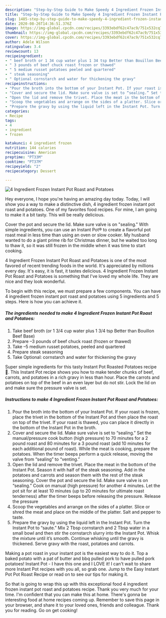 ```yaml
---
description: "Step-by-Step Guide to Make Speedy 4 Ingredient Frozen Instant Pot Roast and Potatoes"
title: "Step-by-Step Guide to Make Speedy 4 Ingredient Frozen Instant Pot Roast and Potatoes"
slug: 1485-step-by-step-guide-to-make-speedy-4-ingredient-frozen-instant-pot-roast-and-potatoes
date: 2020-08-26T14:36:51.376Z
image: https://img-global.cpcdn.com/recipes/3393ebdf62c47ac9/751x532cq70/4-ingredient-frozen-instant-pot-roast-and-potatoes-recipe-main-photo.jpg
thumbnail: https://img-global.cpcdn.com/recipes/3393ebdf62c47ac9/751x532cq70/4-ingredient-frozen-instant-pot-roast-and-potatoes-recipe-main-photo.jpg
cover: https://img-global.cpcdn.com/recipes/3393ebdf62c47ac9/751x532cq70/4-ingredient-frozen-instant-pot-roast-and-potatoes-recipe-main-photo.jpg
author: Adele Wilson
ratingvalue: 3.4
reviewcount: 13
recipeingredient:
- " beef broth or 1 34 cup water plus 1 34 tsp Better than Bouillon Beef Base"
- " 3 pounds of beef chuck roast frozen or thawed"
- " 5 medium russet potatoes peeled and quartered"
- " steak seasoning"
- " Optional cornstarch and water for thickening the gravy"
recipeinstructions:
- "Pour the broth into the bottom of your Instant Pot. If your roast is frozen, place the trivet in the bottom of the Instant Pot and then place the roast on top of the trivet. If your roast is thawed, you can place it directly in the bottom of the Instant Pot in the broth."
- "Cover and secure the lid. Make sure valve is set to “sealing.” Set the manual/pressure cook button (high pressure) to 70 minutes for a 2 pound roast and 80 minutes for a 3 pound roast (add 10 minutes for each additional pound of roast). While the meat is cooking, prepare the potatoes. When the timer beeps perform a quick release, moving the valve from “sealing” to “venting.”"
- "Open the lid and remove the trivet. Place the meat in the bottom of the Instant Pot. Season it with half of the steak seasoning. Add in the potatoes and carrots and season them with the rest of the steak seasoning. Cover the pot and secure the lid. Make sure valve is on “sealing.” Cook on manual (high pressure) for another 4 minutes. Let the pot sit for at least 10 minutes (up to 20 minutes for ultimate roast tenderness) after the timer beeps before releasing the pressure. Release the pressure"
- "Scoop the vegetables and arrange on the sides of a platter. Slice or shred the meat and place on the middle of the platter. Salt and pepper to taste."
- "Prepare the gravy by using the liquid left in the Instant Pot. Turn the Instant Pot to “saute.” Mix 2 Tbsp cornstarch and 2 Tbsp water in a small bowl and then stir the cornstarch slurry into the Instant Pot. Whisk the mixture until it’s smooth. Continue whisking until the gravy is thickened. Serve gravy with the roast, potatoes and carrots."
categories:
- Recipe
tags:
- 4
- ingredient
- frozen

katakunci: 4 ingredient frozen 
nutrition: 144 calories
recipecuisine: American
preptime: "PT33M"
cooktime: "PT37M"
recipeyield: "2"
recipecategory: Dessert

---
```



![4 Ingredient Frozen Instant Pot Roast and Potatoes](https://img-global.cpcdn.com/recipes/3393ebdf62c47ac9/751x532cq70/4-ingredient-frozen-instant-pot-roast-and-potatoes-recipe-main-photo.jpg)

Hey everyone, I hope you're having an amazing day today. Today, I will show you a way to make a distinctive dish, 4 ingredient frozen instant pot roast and potatoes. One of my favorites food recipes. For mine, I am going to make it a bit tasty. This will be really delicious.

Cover the pot and secure the lid. Make sure valve is on &#34;sealing.&#34; With simple ingredients, you can use an Instant Pot® to create a flavorful pot roast meal in less time than using an oven or slow cooker. My husband wanted to do a giant prime rib for Christmas dinner, but he waited too long to thaw it, so it was still frozen in the middle when it was time to start cooking.

4 Ingredient Frozen Instant Pot Roast and Potatoes is one of the most favored of recent trending foods in the world. It's appreciated by millions every day. It's easy, it is fast, it tastes delicious. 4 Ingredient Frozen Instant Pot Roast and Potatoes is something that I've loved my whole life. They are nice and they look wonderful.


To begin with this recipe, we must prepare a few components. You can have 4 ingredient frozen instant pot roast and potatoes using 5 ingredients and 5 steps. Here is how you can achieve it.

<!--inarticleads1-->

##### The ingredients needed to make 4 Ingredient Frozen Instant Pot Roast and Potatoes:

1. Take  beef broth (or 1 3/4 cup water plus 1 3/4 tsp Better than Bouillon Beef Base)
1. Prepare  –3 pounds of beef chuck roast (frozen or thawed)
1. Take  –5 medium russet potatoes, peeled and quartered
1. Prepare  steak seasoning
1. Take  Optional: cornstarch and water for thickening the gravy


Super simple ingredients for this tasty Instant Pot Roasted Potatoes recipe 🙂. This Instant Pot recipe shows you how to make tender chunks of beef, carrots, and potatoes in a rich gravy in less than hour. Place the carrots and potatoes on top of the beef in an even layer but do not stir. Lock the lid on and make sure the pressure valve is set. 

<!--inarticleads2-->

##### Instructions to make 4 Ingredient Frozen Instant Pot Roast and Potatoes:

1. Pour the broth into the bottom of your Instant Pot. If your roast is frozen, place the trivet in the bottom of the Instant Pot and then place the roast on top of the trivet. If your roast is thawed, you can place it directly in the bottom of the Instant Pot in the broth.
1. Cover and secure the lid. Make sure valve is set to “sealing.” Set the manual/pressure cook button (high pressure) to 70 minutes for a 2 pound roast and 80 minutes for a 3 pound roast (add 10 minutes for each additional pound of roast). While the meat is cooking, prepare the potatoes. When the timer beeps perform a quick release, moving the valve from “sealing” to “venting.”
1. Open the lid and remove the trivet. Place the meat in the bottom of the Instant Pot. Season it with half of the steak seasoning. Add in the potatoes and carrots and season them with the rest of the steak seasoning. Cover the pot and secure the lid. Make sure valve is on “sealing.” Cook on manual (high pressure) for another 4 minutes. Let the pot sit for at least 10 minutes (up to 20 minutes for ultimate roast tenderness) after the timer beeps before releasing the pressure. Release the pressure
1. Scoop the vegetables and arrange on the sides of a platter. Slice or shred the meat and place on the middle of the platter. Salt and pepper to taste.
1. Prepare the gravy by using the liquid left in the Instant Pot. Turn the Instant Pot to “saute.” Mix 2 Tbsp cornstarch and 2 Tbsp water in a small bowl and then stir the cornstarch slurry into the Instant Pot. Whisk the mixture until it’s smooth. Continue whisking until the gravy is thickened. Serve gravy with the roast, potatoes and carrots.


Making a pot roast in your instant pot is the easiest way to do it. Top a baked potato with a pat of butter and bbq pulled pork to have pulled pork potatoes! Instant Pot - I have this one and I LOVE it! I can&#39;t wait to share more Instant Pot recipes with you all, so grab one. Jump to the Easy Instant Pot Pot Roast Recipe or read on to see our tips for making it. 

So that is going to wrap this up with this exceptional food 4 ingredient frozen instant pot roast and potatoes recipe. Thank you very much for your time. I'm confident that you can make this at home. There's gonna be interesting food at home recipes coming up. Remember to save this page in your browser, and share it to your loved ones, friends and colleague. Thank you for reading. Go on get cooking!
